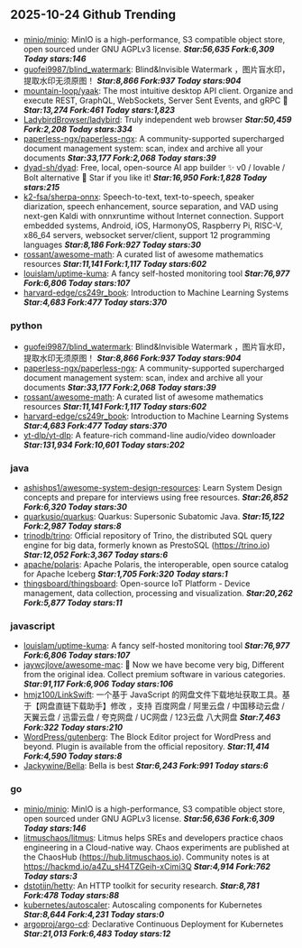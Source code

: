 ## 2025-10-24 Github Trending

### 
* [minio/minio](https://github.com/minio/minio): MinIO is a high-performance, S3 compatible object store, open sourced under GNU AGPLv3 license. ***Star:56,635 Fork:6,309 Today stars:146***
* [guofei9987/blind_watermark](https://github.com/guofei9987/blind_watermark): Blind&Invisible Watermark ，图片盲水印，提取水印无须原图！ ***Star:8,866 Fork:937 Today stars:904***
* [mountain-loop/yaak](https://github.com/mountain-loop/yaak): The most intuitive desktop API client. Organize and execute REST, GraphQL, WebSockets, Server Sent Events, and gRPC 🦬 ***Star:13,274 Fork:461 Today stars:1,823***
* [LadybirdBrowser/ladybird](https://github.com/LadybirdBrowser/ladybird): Truly independent web browser ***Star:50,459 Fork:2,208 Today stars:334***
* [paperless-ngx/paperless-ngx](https://github.com/paperless-ngx/paperless-ngx): A community-supported supercharged document management system: scan, index and archive all your documents ***Star:33,177 Fork:2,068 Today stars:39***
* [dyad-sh/dyad](https://github.com/dyad-sh/dyad): Free, local, open-source AI app builder ✨ v0 / lovable / Bolt alternative 🌟 Star if you like it! ***Star:16,950 Fork:1,828 Today stars:215***
* [k2-fsa/sherpa-onnx](https://github.com/k2-fsa/sherpa-onnx): Speech-to-text, text-to-speech, speaker diarization, speech enhancement, source separation, and VAD using next-gen Kaldi with onnxruntime without Internet connection. Support embedded systems, Android, iOS, HarmonyOS, Raspberry Pi, RISC-V, x86_64 servers, websocket server/client, support 12 programming languages ***Star:8,186 Fork:927 Today stars:30***
* [rossant/awesome-math](https://github.com/rossant/awesome-math): A curated list of awesome mathematics resources ***Star:11,141 Fork:1,117 Today stars:602***
* [louislam/uptime-kuma](https://github.com/louislam/uptime-kuma): A fancy self-hosted monitoring tool ***Star:76,977 Fork:6,806 Today stars:107***
* [harvard-edge/cs249r_book](https://github.com/harvard-edge/cs249r_book): Introduction to Machine Learning Systems ***Star:4,683 Fork:477 Today stars:370***

### python
* [guofei9987/blind_watermark](https://github.com/guofei9987/blind_watermark): Blind&Invisible Watermark ，图片盲水印，提取水印无须原图！ ***Star:8,866 Fork:937 Today stars:904***
* [paperless-ngx/paperless-ngx](https://github.com/paperless-ngx/paperless-ngx): A community-supported supercharged document management system: scan, index and archive all your documents ***Star:33,177 Fork:2,068 Today stars:39***
* [rossant/awesome-math](https://github.com/rossant/awesome-math): A curated list of awesome mathematics resources ***Star:11,141 Fork:1,117 Today stars:602***
* [harvard-edge/cs249r_book](https://github.com/harvard-edge/cs249r_book): Introduction to Machine Learning Systems ***Star:4,683 Fork:477 Today stars:370***
* [yt-dlp/yt-dlp](https://github.com/yt-dlp/yt-dlp): A feature-rich command-line audio/video downloader ***Star:131,934 Fork:10,601 Today stars:202***

### java
* [ashishps1/awesome-system-design-resources](https://github.com/ashishps1/awesome-system-design-resources): Learn System Design concepts and prepare for interviews using free resources. ***Star:26,852 Fork:6,320 Today stars:30***
* [quarkusio/quarkus](https://github.com/quarkusio/quarkus): Quarkus: Supersonic Subatomic Java. ***Star:15,122 Fork:2,987 Today stars:8***
* [trinodb/trino](https://github.com/trinodb/trino): Official repository of Trino, the distributed SQL query engine for big data, formerly known as PrestoSQL (https://trino.io) ***Star:12,052 Fork:3,367 Today stars:6***
* [apache/polaris](https://github.com/apache/polaris): Apache Polaris, the interoperable, open source catalog for Apache Iceberg ***Star:1,705 Fork:320 Today stars:1***
* [thingsboard/thingsboard](https://github.com/thingsboard/thingsboard): Open-source IoT Platform - Device management, data collection, processing and visualization. ***Star:20,262 Fork:5,877 Today stars:11***

### javascript
* [louislam/uptime-kuma](https://github.com/louislam/uptime-kuma): A fancy self-hosted monitoring tool ***Star:76,977 Fork:6,806 Today stars:107***
* [jaywcjlove/awesome-mac](https://github.com/jaywcjlove/awesome-mac):  Now we have become very big, Different from the original idea. Collect premium software in various categories. ***Star:91,117 Fork:6,906 Today stars:106***
* [hmjz100/LinkSwift](https://github.com/hmjz100/LinkSwift): 一个基于 JavaScript 的网盘文件下载地址获取工具。基于【网盘直链下载助手】修改 ，支持 百度网盘 / 阿里云盘 / 中国移动云盘 / 天翼云盘 / 迅雷云盘 / 夸克网盘 / UC网盘 / 123云盘 八大网盘 ***Star:7,463 Fork:322 Today stars:210***
* [WordPress/gutenberg](https://github.com/WordPress/gutenberg): The Block Editor project for WordPress and beyond. Plugin is available from the official repository. ***Star:11,414 Fork:4,590 Today stars:8***
* [Jackywine/Bella](https://github.com/Jackywine/Bella): Bella is best ***Star:6,243 Fork:991 Today stars:6***

### go
* [minio/minio](https://github.com/minio/minio): MinIO is a high-performance, S3 compatible object store, open sourced under GNU AGPLv3 license. ***Star:56,636 Fork:6,309 Today stars:146***
* [litmuschaos/litmus](https://github.com/litmuschaos/litmus): Litmus helps SREs and developers practice chaos engineering in a Cloud-native way. Chaos experiments are published at the ChaosHub (https://hub.litmuschaos.io). Community notes is at https://hackmd.io/a4Zu_sH4TZGeih-xCimi3Q ***Star:4,914 Fork:762 Today stars:3***
* [dstotijn/hetty](https://github.com/dstotijn/hetty): An HTTP toolkit for security research. ***Star:8,781 Fork:478 Today stars:88***
* [kubernetes/autoscaler](https://github.com/kubernetes/autoscaler): Autoscaling components for Kubernetes ***Star:8,644 Fork:4,231 Today stars:0***
* [argoproj/argo-cd](https://github.com/argoproj/argo-cd): Declarative Continuous Deployment for Kubernetes ***Star:21,013 Fork:6,483 Today stars:12***
